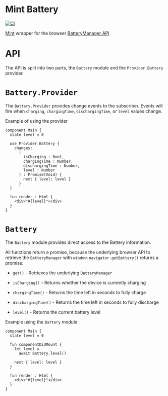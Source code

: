 # Mint Battery

[![CI](https://github.com/farism/mint-battery/actions/workflows/ci.yml/badge.svg)](https://github.com/farism/mint-battery/actions/workflows/ci.yml)

[Mint](https://mint-lang.com/) wrapper for the browser [BatteryManager API](https://developer.mozilla.org/en-US/docs/Web/API/BatteryManager)

# API

The API is split into two parts, the `Battery` module and the `Provider.Battery` provider.

# `Battery.Provider`

The `Battery.Provider` provides change events to the subscriber. Events will fire when `charging`, `chargingTime`, `dischargingTime`, or `level` values change.

Example of using the provider

```mint
component Main {
  state level = 0

  use Provider.Battery {
    changes:
      (
        isCharging : Bool,
        chargingTime : Number,
        dischargingTime : Number,
        level : Number
      ) : Promise(Void) {
        next { level: level }
      }
  }

  fun render : Html {
    <div>"#{level}"</div>
  }
}
```

# `Battery`

The `Battery` module provides direct access to the Battery information. 

All functions return a promise, because the underlying browser API to retrieve the `BatteryManager` with `window.navigator.getBattery()` returns a promise.

- `get()` - Retrieves the underlying `BatteryManager`

- `isCharging()` - Returns whether the device is currently charging

- `chargingTime()` - Returns the time left in seconds to fully charge

- `dischargingTime()` - Returns the time left in seconds to fully discharge

- `level()` - Returns the current battery level

Example using the `Battery` module

```mint
component Main {
  state level = 0

  fun componentDidMount {
    let level =
      await Battery.level()

    next { level: level }
  }

  fun render : Html {
    <div>"#{level}"</div>
  }
}
```